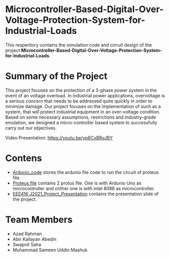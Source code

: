 # Microcontroller-Based-Digital-Over-Voltage-Protection-System-for-Industrial-Loads

This resperitory contains the simulation code and circuit design of the project **Microcontroller-Based-Digital-Over-Voltage-Protection-System-for-Industrial-Loads**.

# Summary of the Project 

This project focuses on the protection of a 3-phase power system in the event of an voltage overload. In industrial power applications, overvoltage is a serious concern that needs to be addressed quite quickly in order to minimize damage. Our project focuses on the implementation of such as a system, that will protect industrial equipment in an over-voltage condition. Based on some necessary assumptions, restrictions and industry-grade emulation, we designed a micro-controller based system to successfully carry out our objectives.

Video Presentation: https://youtu.be/yp6CxBRvJBY

# Contens
- [Ardunio_code](https://github.com/swapnil-saha/Microcontroller-Based-Digital-Over-Voltage-Protection-System-for-Industrial-Loads/tree/main/Ardunio_code) stores the ardunio file code to run the circuit of proteus file.
- [Proteus file](https://github.com/swapnil-saha/Microcontroller-Based-Digital-Over-Voltage-Protection-System-for-Industrial-Loads/tree/main/Proteus%20file) contains 2 protus file. One is with Ardunio Uno as microcontroller and onther one is with intel 8086 as microcontroller.
- [EEE416 J2021_Project_Presentation](https://github.com/swapnil-saha/Microcontroller-Based-Digital-Over-Voltage-Protection-System-for-Industrial-Loads/blob/main/EEE416%20J2021_Project_Presentation.pptx) contains the presentation slide of the project.

# Team Members
- Azad Rahman
- Abir Kallayan Abedin
- Swapnil Saha
- Muhammad Sameen Uddin Mashuk



